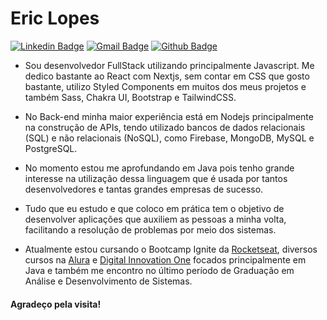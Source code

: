# Eric Lopes

[![Linkedin Badge](https://img.shields.io/badge/-Eric%20Lopes-2f8609?style=flat-square&logo=LinkedIn&logoColor=white&link=https://www.linkedin.com/in/eric-oliveira-lopes/)](https://www.linkedin.com/in/eric-oliveira-lopes/)
[![Gmail Badge](https://img.shields.io/badge/-lopes.eric051@gmail.com-2f8609?style=flat-square&logo=Gmail&logoColor=white&link=mailto:lopes.eric051@gmail.com)](lopes.eric051@gmail.com)
[![Github Badge](https://img.shields.io/badge/-EricEOL-2f8609?style=flat-square&logo=Github&logoColor=white&link=https://github.com/EricEOL)](https://github.com/EricEOL)
 
- Sou desenvolvedor FullStack utilizando principalmente Javascript. Me dedico bastante ao React com Nextjs, sem contar em CSS que gosto bastante, utilizo Styled Components em muitos dos meus projetos e também Sass, Chakra UI, Bootstrap e TailwindCSS. 

- No Back-end minha maior experiência está em Nodejs principalmente na construção de APIs, tendo utilizado bancos de dados relacionais (SQL) e não relacionais (NoSQL), como Firebase, MongoDB, MySQL e PostgreSQL. 

- No momento estou me aprofundando em Java pois tenho grande interesse na utilização dessa linguagem que é usada por tantos desenvolvedores e tantas grandes empresas de sucesso.

- Tudo que eu estudo e que coloco em prática tem o objetivo de desenvolver aplicações que auxiliem as pessoas a minha volta, facilitando a resolução de problemas por meio dos sistemas.

- Atualmente estou cursando o Bootcamp Ignite da [Rocketseat](https://rocketseat.com.br/), diversos cursos na [Alura](https://www.alura.com.br/) e [Digital Innovation One](https://digitalinnovation.one/) focados principalmente em Java e também me encontro no último período de Graduação em Análise e Desenvolvimento de Sistemas.

#### Agradeço pela visita! 
